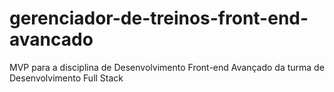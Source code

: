 # gerenciador-de-treinos-front-end-avancado
MVP para a disciplina de Desenvolvimento Front-end Avançado da turma de Desenvolvimento Full Stack
